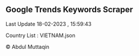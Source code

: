 

## Google Trends Keywords Scraper 
 
Last Update 18-02-2023 , 15:59:43

Country List :
VIETNAM.json



© Abdul Muttaqin 
